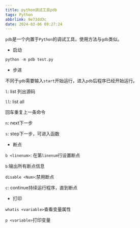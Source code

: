 ```yaml
---
title: python调试工具pdb
tags: Python
abbrlink: 9e73dd3c
date: 2024-03-06 09:27:24
---
```


`pdb`是一个内置于`Python`的调试工具，使用方法与`gdb`类似。

<!-- more -->

* 启动

```python
python -m pdb test.py
```

* 步进

不同于`gdb`需要输入`start`开始运行，进入`pdb`后程序已经开始运行。

`l`: list 列出源码

`ll`: list all

回车重复上一条命令

`n`: next下一步

`s`: step下一步，可进入函数

* 断点

`b <linenum>`: 在第`linenum`行设置断点

`b`:输出所有断点信息

`disable <Num>`:禁用断点

`c`: continue持续运行程序，直到断点

* 打印

`whatis <variable>`查看变量属性

`p <variable>`打印变量


